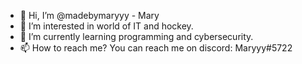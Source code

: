 - 👋 Hi, I’m @madebymaryyy - Mary
- 👀 I’m interested in world of IT and hockey.
- 🌱 I’m currently learning programming and cybersecurity.
- 📫 How to reach me? You can reach me on discord: Maryyy#5722

<!---
madebymaryyy/madebymaryyy is a ✨ special ✨ repository because its `README.md` (this file) appears on your GitHub profile.
You can click the Preview link to take a look at your changes.
--->
